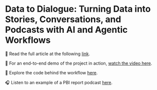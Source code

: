 # Data to Dialogue: Turning Data into Stories, Conversations, and Podcasts with AI and Agentic Workflows

📝 Read the full article at the following [link](https://medium.com/@francescogiorgio.fava/data-to-dialogue-turning-data-into-stories-conversations-and-podcasts-with-ai-and-agentic-b7917c0f3231).

🎥 For an end-to-end demo of the project in action, [watch the video here](https://github.com/FranGenoa/DataToDialogue/raw/main/End-to-End%20Demo/EndToEndDataToDialogue.mp4).

🧠 Explore the code behind the workflow [here](https://github.com/FranGenoa/DataToDialogue/blob/main/Code/DataToDialogueAgenticWorkflow.ipynb).

🎧 Listen to an example of a PBI report podcast [here](https://github.com/FranGenoa/DataToDialogue/blob/main/Assets/Data_to_Dialogue_WAV_File_Outcome.mov).
